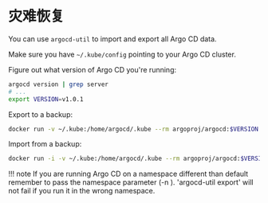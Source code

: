 # 灾难恢复

You can use `argocd-util` to import and export all Argo CD data.

Make sure you have `~/.kube/config` pointing to your Argo CD cluster.

Figure out what version of Argo CD you're running:

```bash
argocd version | grep server
# ...
export VERSION=v1.0.1
```

Export to a backup:

```bash
docker run -v ~/.kube:/home/argocd/.kube --rm argoproj/argocd:$VERSION argocd-util export > backup.yaml
```

Import from a backup:

```bash
docker run -i -v ~/.kube:/home/argocd/.kube --rm argoproj/argocd:$VERSION argocd-util import - < backup.yaml
```

!!! note
    If you are running Argo CD on a namespace different than default remember to pass the namespace parameter (-n <namespace>). 'argocd-util export' will not fail if you run it in the wrong namespace.

